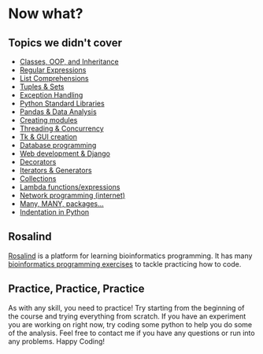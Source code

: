 # Now what?

## Topics we didn't cover

* [Classes, OOP, and Inheritance](https://www.w3schools.com/python/python_classes.asp)
* [Regular Expressions](https://docs.python.org/3/howto/regex.html)
* [List Comprehensions](https://www.w3schools.com/python/python_lists_comprehension.asp)
* [Tuples & Sets](https://pygear.wordpress.com/python-tuples-and-sets/)
* [Exception Handling](https://www.geeksforgeeks.org/python-exception-handling/)
* [Python Standard Libraries](https://docs.python.org/3/library/index.html)
* [Pandas & Data Analysis](https://pandas.pydata.org/)
* [Creating modules](https://www.geeksforgeeks.org/create-and-import-modules-in-python/)
* [Threading & Concurrency](https://docs.python.org/3/library/concurrency.html)
* [Tk & GUI creation](https://docs.python.org/3/library/tk.html)
* [Database programming](https://www.geeksforgeeks.org/python-database-tutorial/)
* [Web development & Django](https://www.djangoproject.com/)
* [Decorators](https://www.geeksforgeeks.org/decorators-in-python/)
* [Iterators & Generators](https://www.geeksforgeeks.org/iterators-in-python/)
* [Collections](https://docs.python.org/3/library/collections.html)
* [Lambda functions/expressions](https://www.w3schools.com/python/python_lambda.asp)
* [Network programming (internet)](https://www.geeksforgeeks.org/python-network-programming/)
* [Many, MANY, packages...](https://pypi.org/)
* [Indentation in Python](https://www.scaler.com/topics/python/indentation-in-python/)

## Rosalind

[Rosalind](https://rosalind.info) is a platform for learning bioinformatics programming. It has many [bioinformatics programming exercises](https://rosalind.info/problems/list-view/) to tackle practicing how to code.


## Practice, Practice, Practice

As with any skill, you need to practice! Try starting from the beginning of the course and trying everything from scratch. If you have an experiment you are working on right now, try coding some python to help you do some of the analysis. Feel free to contact me if you have any questions or run into any problems. Happy Coding!
